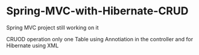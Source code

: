 # Spring-MVC-with-Hibernate-CRUD
Spring MVC project still working on it

CRUOD operation only one Table using Annotiation in the controller and for Hibernate using XML
